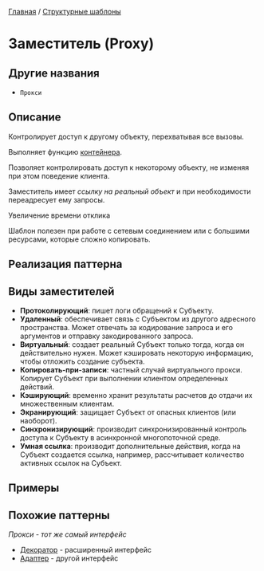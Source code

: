 [Главная](../..) / [Структурные шаблоны](..)

# Заместитель (Proxy)

## Другие названия

* `Прокси`

## Описание

Контролирует доступ к другому объекту, перехватывая все вызовы.

Выполняет функцию [контейнера](https://ru.wikipedia.org/wiki/%D0%9A%D0%BE%D0%BD%D1%82%D0%B5%D0%B9%D0%BD%D0%B5%D1%80_(%D0%BF%D1%80%D0%BE%D0%B3%D1%80%D0%B0%D0%BC%D0%BC%D0%B8%D1%80%D0%BE%D0%B2%D0%B0%D0%BD%D0%B8%D0%B5)).

Позволяет контролировать доступ к некоторому объекту, не изменяя при этом поведение клиента.

Заместитель имеет *ссылку на реальный объект* и при необходимости переадресует ему запросы.

Увеличение времени отклика

Шаблон полезен при работе с сетевым соединением или с большими ресурсами, которые сложно копировать.



## Реализация паттерна


## Виды заместителей

* **Протоколирующий**: пишет логи обращений к Субъекту.
* **Удаленный**: обеспечивает связь с Субъектом из другого адресного пространства. Может отвечать за кодирование запроса и его аргументов и отправку закодированного запроса.
* **Виртуальный**: создает реальный Субъект только тогда, когда он действительно нужен. Может кэшировать некоторую информацию, чтобы отложить создание субъекта.
* **Копировать-при-записи**: частный случай виртуального прокси. Копирует Субъект при выполнении клиентом определенных действий.
* **Кэширующий**: временно хранит результаты расчетов до отдачи их множественным клиентам.
* **Экранирующий**: защищает Субъект от опасных клиентов (или наоборот).
* **Синхронизирующий**: производит синхронизированный контроль доступа к Субъекту в асинхронной многопоточной среде.
* **Умная ссылка**: производит дополнительные действия, когда на Субъект создается ссылка, например, рассчитывает количество активных ссылок на Субъект.

## Примеры

## Похожие паттерны

*Прокси - тот же самый интерфейс*

* [Декоратор](../decorator) - расширенный интерфейс
* [Адаптер](../adapter) - другой интерфейс
